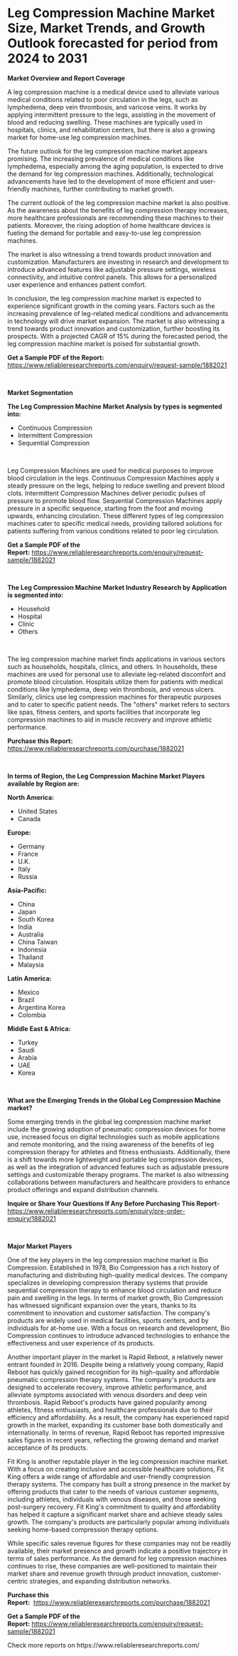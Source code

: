<p><h1>Leg Compression Machine Market Size, Market Trends, and Growth Outlook forecasted for period from 2024 to 2031</h1></p><p><strong>Market Overview and Report Coverage</strong></p>
<p><p>A leg compression machine is a medical device used to alleviate various medical conditions related to poor circulation in the legs, such as lymphedema, deep vein thrombosis, and varicose veins. It works by applying intermittent pressure to the legs, assisting in the movement of blood and reducing swelling. These machines are typically used in hospitals, clinics, and rehabilitation centers, but there is also a growing market for home-use leg compression machines.</p><p>The future outlook for the leg compression machine market appears promising. The increasing prevalence of medical conditions like lymphedema, especially among the aging population, is expected to drive the demand for leg compression machines. Additionally, technological advancements have led to the development of more efficient and user-friendly machines, further contributing to market growth.</p><p>The current outlook of the leg compression machine market is also positive. As the awareness about the benefits of leg compression therapy increases, more healthcare professionals are recommending these machines to their patients. Moreover, the rising adoption of home healthcare devices is fueling the demand for portable and easy-to-use leg compression machines.</p><p>The market is also witnessing a trend towards product innovation and customization. Manufacturers are investing in research and development to introduce advanced features like adjustable pressure settings, wireless connectivity, and intuitive control panels. This allows for a personalized user experience and enhances patient comfort.</p><p>In conclusion, the leg compression machine market is expected to experience significant growth in the coming years. Factors such as the increasing prevalence of leg-related medical conditions and advancements in technology will drive market expansion. The market is also witnessing a trend towards product innovation and customization, further boosting its prospects. With a projected CAGR of 15% during the forecasted period, the leg compression machine market is poised for substantial growth.</p></p>
<p><strong>Get a Sample PDF of the Report:</strong> <a href="https://www.reliableresearchreports.com/enquiry/request-sample/1882021">https://www.reliableresearchreports.com/enquiry/request-sample/1882021</a></p>
<p>&nbsp;</p>
<p><strong>Market Segmentation</strong></p>
<p><strong>The Leg Compression Machine Market Analysis by types is segmented into:</strong></p>
<p><ul><li>Continuous Compression</li><li>Intermittent Compression</li><li>Sequential Compression</li></ul></p>
<p>&nbsp;</p>
<p><p>Leg Compression Machines are used for medical purposes to improve blood circulation in the legs. Continuous Compression Machines apply a steady pressure on the legs, helping to reduce swelling and prevent blood clots. Intermittent Compression Machines deliver periodic pulses of pressure to promote blood flow. Sequential Compression Machines apply pressure in a specific sequence, starting from the foot and moving upwards, enhancing circulation. These different types of leg compression machines cater to specific medical needs, providing tailored solutions for patients suffering from various conditions related to poor leg circulation.</p></p>
<p><strong>Get a Sample PDF of the Report:</strong>&nbsp;<a href="https://www.reliableresearchreports.com/enquiry/request-sample/1882021">https://www.reliableresearchreports.com/enquiry/request-sample/1882021</a></p>
<p>&nbsp;</p>
<p><strong>The Leg Compression Machine Market Industry Research by Application is segmented into:</strong></p>
<p><ul><li>Household</li><li>Hospital</li><li>Clinic</li><li>Others</li></ul></p>
<p>&nbsp;</p>
<p><p>The leg compression machine market finds applications in various sectors such as households, hospitals, clinics, and others. In households, these machines are used for personal use to alleviate leg-related discomfort and promote blood circulation. Hospitals utilize them for patients with medical conditions like lymphedema, deep vein thrombosis, and venous ulcers. Similarly, clinics use leg compression machines for therapeutic purposes and to cater to specific patient needs. The "others" market refers to sectors like spas, fitness centers, and sports facilities that incorporate leg compression machines to aid in muscle recovery and improve athletic performance.</p></p>
<p><strong>Purchase this Report:</strong>&nbsp; <a href="https://www.reliableresearchreports.com/purchase/1882021">https://www.reliableresearchreports.com/purchase/1882021</a></p>
<p>&nbsp;</p>
<p><strong>In terms of Region, the Leg Compression Machine Market Players available by Region are:</strong></p>
<p>
    <p> <strong> North America: </strong>
        <ul>
            <li>United States</li>
            <li>Canada</li>
        </ul>
        </p> 
    <p> <strong> Europe: </strong>
        <ul>
            <li>Germany</li>
            <li>France</li>
            <li>U.K.</li>
            <li>Italy</li>
            <li>Russia</li>
        </ul>
        </p> 
    <p> <strong> Asia-Pacific: </strong>
        <ul>
            <li>China</li>
            <li>Japan</li>
            <li>South Korea</li>
            <li>India</li>
            <li>Australia</li>
            <li>China Taiwan</li>
            <li>Indonesia</li>
            <li>Thailand</li>
            <li>Malaysia</li>
        </ul>
        </p> 
    <p> <strong> Latin America: </strong>
        <ul>
            <li>Mexico</li>
            <li>Brazil</li>
            <li>Argentina Korea</li>
            <li>Colombia</li>
        </ul>
        </p> 
    <p> <strong> Middle East & Africa: </strong>
        <ul>
            <li>Turkey</li>
            <li>Saudi</li>
            <li>Arabia</li>
            <li>UAE</li>
            <li>Korea</li>
        </ul>
    </p>
    </p>
<p>&nbsp;</p>
<p><strong>What are the Emerging Trends in the Global Leg Compression Machine market?</strong></p>
<p><p>Some emerging trends in the global leg compression machine market include the growing adoption of pneumatic compression devices for home use, increased focus on digital technologies such as mobile applications and remote monitoring, and the rising awareness of the benefits of leg compression therapy for athletes and fitness enthusiasts. Additionally, there is a shift towards more lightweight and portable leg compression devices, as well as the integration of advanced features such as adjustable pressure settings and customizable therapy programs. The market is also witnessing collaborations between manufacturers and healthcare providers to enhance product offerings and expand distribution channels.</p></p>
<p><strong>Inquire or Share Your Questions If Any Before Purchasing This Report</strong>- <a href="https://www.reliableresearchreports.com/enquiry/pre-order-enquiry/1882021">https://www.reliableresearchreports.com/enquiry/pre-order-enquiry/1882021</a></p>
<p>&nbsp;</p>
<p><strong>Major Market Players</strong></p>
<p><p>One of the key players in the leg compression machine market is Bio Compression. Established in 1978, Bio Compression has a rich history of manufacturing and distributing high-quality medical devices. The company specializes in developing compression therapy systems that provide sequential compression therapy to enhance blood circulation and reduce pain and swelling in the legs. In terms of market growth, Bio Compression has witnessed significant expansion over the years, thanks to its commitment to innovation and customer satisfaction. The company's products are widely used in medical facilities, sports centers, and by individuals for at-home use. With a focus on research and development, Bio Compression continues to introduce advanced technologies to enhance the effectiveness and user experience of its products.</p><p>Another important player in the market is Rapid Reboot, a relatively newer entrant founded in 2016. Despite being a relatively young company, Rapid Reboot has quickly gained recognition for its high-quality and affordable pneumatic compression therapy systems. The company's products are designed to accelerate recovery, improve athletic performance, and alleviate symptoms associated with venous disorders and deep vein thrombosis. Rapid Reboot's products have gained popularity among athletes, fitness enthusiasts, and healthcare professionals due to their efficiency and affordability. As a result, the company has experienced rapid growth in the market, expanding its customer base both domestically and internationally. In terms of revenue, Rapid Reboot has reported impressive sales figures in recent years, reflecting the growing demand and market acceptance of its products.</p><p>Fit King is another reputable player in the leg compression machine market. With a focus on creating inclusive and accessible healthcare solutions, Fit King offers a wide range of affordable and user-friendly compression therapy systems. The company has built a strong presence in the market by offering products that cater to the needs of various customer segments, including athletes, individuals with venous diseases, and those seeking post-surgery recovery. Fit King's commitment to quality and affordability has helped it capture a significant market share and achieve steady sales growth. The company's products are particularly popular among individuals seeking home-based compression therapy options.</p><p>While specific sales revenue figures for these companies may not be readily available, their market presence and growth indicate a positive trajectory in terms of sales performance. As the demand for leg compression machines continues to rise, these companies are well-positioned to maintain their market share and revenue growth through product innovation, customer-centric strategies, and expanding distribution networks.</p></p>
<p><strong>Purchase this Report:</strong>&nbsp;&nbsp;<a href="https://www.reliableresearchreports.com/purchase/1882021">https://www.reliableresearchreports.com/purchase/1882021</a></p>
<p></p>
<p><strong>Get a Sample PDF of the Report:</strong>&nbsp;<a href="https://www.reliableresearchreports.com/enquiry/request-sample/1882021">https://www.reliableresearchreports.com/enquiry/request-sample/1882021</a></p>
<p>Check more reports on https://www.reliableresearchreports.com/</p>